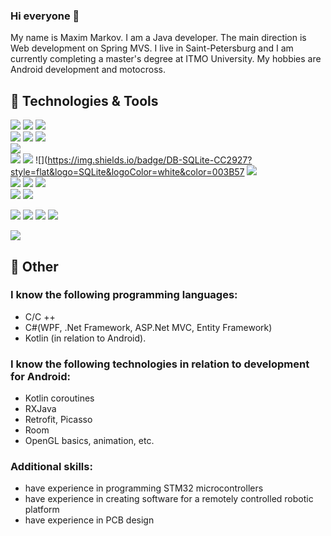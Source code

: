 ### Hi everyone 👋

My name is Maxim Markov. I am a Java developer. The main direction is Web development on Spring MVS. I live in Saint-Petersburg and I am currently completing a master's degree at ITMO University. My hobbies are Android development and motocross.



## 🔧 Technologies & Tools
![](https://img.shields.io/badge/Language-Java-informational?style=plastic&logo=java&logoColor=red&color=brightgreen)
![](https://img.shields.io/badge/Language-Kotlin-informational?style=plastic&logo=kotlin&logoColor=white&color=brightgreen)
![](https://img.shields.io/badge/Language-C%20Sharp-informational?style=plastic&logo=CSharp&logoColor=white&color=brightgreen)  
![](https://img.shields.io/badge/Spring-Spring%20Framework-black?style=flat&logo=spring&logoColor=6DB33F&color=blueviolet)
![](https://img.shields.io/badge/Spring-Spring%20Boot-black?style=flat&logo=spring-boot&logoColor=6DB33F&color=blueviolet)
![](https://img.shields.io/badge/Spring-Spring%20Security-black?style=flat&logo=Spring-Security&logoColor=6DB33F&color=blueviolet)  
![](https://img.shields.io/badge/Tools-Thymeleaf-informational?style=flat&logo=Thymeleaf&logoColor=005F0F&color=2bbc8a)  
![](https://img.shields.io/badge/DB-MySQL-CC2927?style=flat&logo=mysql&logoColor=white1&color=4479A1)
![](https://img.shields.io/badge/DB-PostgreSQL-CC2927?style=flat&logo=postgresql&logoColor=white&color=4169E1)
![](https://img.shields.io/badge/DB-SQLite-CC2927?style=flat&logo=SQLite&logoColor=white&color=003B57
![](https://img.shields.io/badge/Tools-Hibernate-informational?style=flat&logo=hibernate&logoColor=white&color=59666C)  
![](https://img.shields.io/badge/Editor-IntelliJ_IDEA-informational?style=flat&logo=intellij-idea&logoColor=black&color=black)
![](https://img.shields.io/badge/Editor-Android%20Studio-informational?style=flat&logo=AndroidStudio&logoColor=3DDC84&color=black)
![](https://img.shields.io/badge/Editor-Visual%20Studio-informational?style=flat&logo=VisualStudio&logoColor=5C2D91&color=black)  
![](https://img.shields.io/badge/Tools-Maven-informational?style=flat&logo=ApacheMaven&logoColor=C71A36&color=2bbc8a)
![](https://img.shields.io/badge/Tools-Gradle-informational?style=flat&logo=Gradle&logoColor=white&color=02303A)

![](https://img.shields.io/badge/Front-HTML-informational?style=flat&logo=html5&logoColor=E34F26&color=2bbc8a)
![](https://img.shields.io/badge/Front-CSS-informational?style=flat&logo=css3&logoColor=1572B6&color=2bbc8a)
![](https://img.shields.io/badge/Front-BootStrap-informational?style=flat&logo=bootstrap&logoColor=7952B3&color=2bbc8a)
![](https://img.shields.io/badge/Front-JavaScript-informational?style=flat&logo=javascript&logoColor=F7DF1E&color=2bbc8a)

![](https://img.shields.io/badge/Microcontrollers-STM32-informational?style=flat&logo=STMicroelectronics&logoColor=03234B&color=2bbc8a)

## :bookmark: Other
     
### I know the following programming languages:
- С/С ++
- С#(WPF, .Net Framework, ASP.Net MVC, Entity Framework)
- Kotlin (in relation to Android).
### I know the following technologies in relation to development for Android:
- Kotlin coroutines
- RXJava
- Retrofit, Picasso
- Room
- OpenGL basics, animation, etc.
### Additional skills:
- have experience in programming STM32 microcontrollers
- have experience in creating software for a remotely controlled robotic platform
- have experience in PCB design
